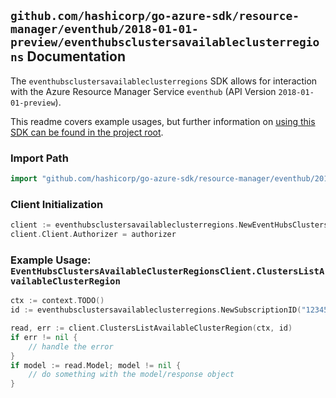 
## `github.com/hashicorp/go-azure-sdk/resource-manager/eventhub/2018-01-01-preview/eventhubsclustersavailableclusterregions` Documentation

The `eventhubsclustersavailableclusterregions` SDK allows for interaction with the Azure Resource Manager Service `eventhub` (API Version `2018-01-01-preview`).

This readme covers example usages, but further information on [using this SDK can be found in the project root](https://github.com/hashicorp/go-azure-sdk/tree/main/docs).

### Import Path

```go
import "github.com/hashicorp/go-azure-sdk/resource-manager/eventhub/2018-01-01-preview/eventhubsclustersavailableclusterregions"
```


### Client Initialization

```go
client := eventhubsclustersavailableclusterregions.NewEventHubsClustersAvailableClusterRegionsClientWithBaseURI("https://management.azure.com")
client.Client.Authorizer = authorizer
```


### Example Usage: `EventHubsClustersAvailableClusterRegionsClient.ClustersListAvailableClusterRegion`

```go
ctx := context.TODO()
id := eventhubsclustersavailableclusterregions.NewSubscriptionID("12345678-1234-9876-4563-123456789012")

read, err := client.ClustersListAvailableClusterRegion(ctx, id)
if err != nil {
	// handle the error
}
if model := read.Model; model != nil {
	// do something with the model/response object
}
```
